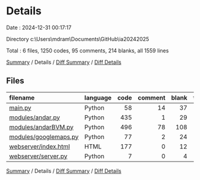 # Details

Date : 2024-12-31 00:17:17

Directory c:\\Users\\mdram\\Documents\\GitHub\\ia20242025

Total : 6 files,  1250 codes, 95 comments, 214 blanks, all 1559 lines

[Summary](results.md) / Details / [Diff Summary](diff.md) / [Diff Details](diff-details.md)

## Files
| filename | language | code | comment | blank | total |
| :--- | :--- | ---: | ---: | ---: | ---: |
| [main.py](/main.py) | Python | 58 | 14 | 37 | 109 |
| [modules/andar.py](/modules/andar.py) | Python | 435 | 1 | 29 | 465 |
| [modules/andarBVM.py](/modules/andarBVM.py) | Python | 496 | 78 | 108 | 682 |
| [modules/googlemaps.py](/modules/googlemaps.py) | Python | 77 | 2 | 24 | 103 |
| [webserver/index.html](/webserver/index.html) | HTML | 177 | 0 | 12 | 189 |
| [webserver/server.py](/webserver/server.py) | Python | 7 | 0 | 4 | 11 |

[Summary](results.md) / Details / [Diff Summary](diff.md) / [Diff Details](diff-details.md)